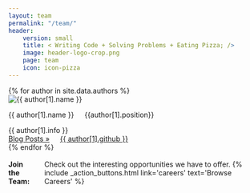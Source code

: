 ```yaml
---
layout: team
permalink: "/team/"
header: 
    version: small
    title: < Writing Code + Solving Problems + Eating Pizza; />
    image: header-logo-crop.png
    page: team
    icon: icon-pizza
---
```


<div class="authors clearfix">
  {% for author in site.data.authors %}
    <div class="small-4 columns">
      <div class="author row">
        <div class="small-12 columns">
          <div>
            <div class="small-3 columns" style="padding:0;">
              <img src="{% if author[1].avatar contains 'http' %}{{ author[1].avatar }}{% else %}{{site.urlimg}}avatars/{{author[1].avatar}} {% endif %}" title="{{ author[1].name }}"/>
            </div>
            <div class="small-9 columns">
              <p class="author-name">{{ author[1].name }}</p>
              <p class="author-position">{{author[1].position}}</p>
            </div>
          </div>
        </div>
        <div class="small-12 columns" class="author-info">
          <span>{{ author[1].info }}</span>
        </div>
        <div class="small-12 columns author-links">
          <div class="small-6 columns">
            <a class="author-blogs" href="{{ site.url }}/blog/category/{{ author[0] }}">Blog Posts »</a>
          </div>
          <div class="small-6 columns">
            <a class="author-github" href="https://github.com/{{ author[1].github }}"> {{ author[1].github }}</a>
          </div>
        </div>
      </div>
    </div>
  {% endfor %}
</div><!-- /.row -->

<div class="join-the-team row">
  <div class="small-1 columns">&nbsp;</div>
  <div class="small-10 columns label">
    <strong>Join the Team:</Strong> Check out the interesting opportunities we have to offer.
    {% include _action_buttons.html link='careers' text='Browse Careers' %}
  </div>
  <div class="small-1 columns">&nbsp;</div>
</div>
